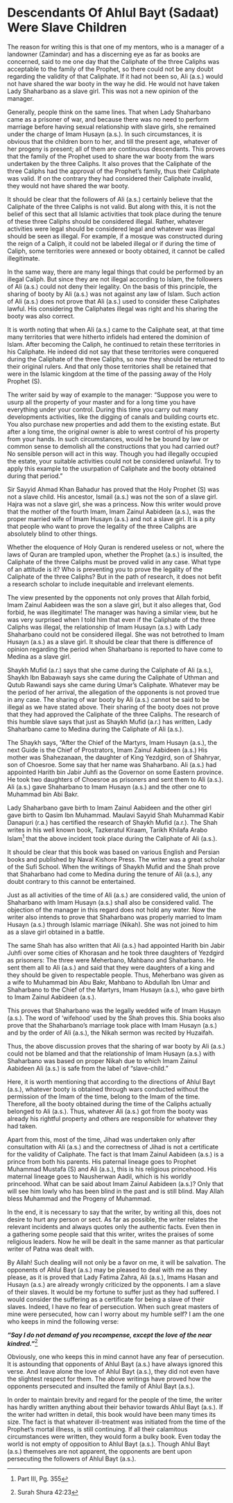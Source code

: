 Descendants Of Ahlul Bayt (Sadaat) Were Slave Children
======================================================

The reason for writing this is that one of my mentors, who is a manager
of a landowner (Zamindar) and has a discerning eye as far as books are
concerned, said to me one day that the Caliphate of the three Caliphs
was acceptable to the family of the Prophet, so there could not be any
doubt regarding the validity of that Caliphate. If it had not been so,
Ali (a.s.) would not have shared the war booty in the way he did. He
would not have taken Lady Shaharbano as a slave girl. This was not a new
opinion of the manager.

Generally, people think on the same lines. That when Lady Shaharbano
came as a prisoner of war, and because there was no need to perform
marriage before having sexual relationship with slave girls, she
remained under the charge of Imam Husayn (a.s.). In such circumstances,
it is obvious that the children born to her, and till the present age,
whatever of her progeny is present; all of them are continuous
descendants. This proves that the family of the Prophet used to share
the war booty from the wars undertaken by the three Caliphs. It also
proves that the Caliphate of the three Caliphs had the approval of the
Prophet’s family, thus their Caliphate was valid. If on the contrary
they had considered their Caliphate invalid, they would not have shared
the war booty.

It should be clear that the followers of Ali (a.s.) certainly believe
that the Caliphate of the three Caliphs is not valid. But along with
this, it is not the belief of this sect that all Islamic activities that
took place during the tenure of these three Caliphs should be considered
illegal. Rather, whatever activities were legal should be considered
legal and whatever was illegal should be seen as illegal. For example,
if a mosque was constructed during the reign of a Caliph, it could not
be labeled illegal or if during the time of Caliph, some territories
were annexed or booty obtained, it cannot be called illegitimate.

In the same way, there are many legal things that could be performed by
an illegal Caliph. But since they are not illegal according to Islam,
the followers of Ali (a.s.) could not deny their legality. On the basis
of this principle, the sharing of booty by Ali (a.s.) was not against
any law of Islam. Such action of Ali (a.s.) does not prove that Ali
(a.s.) used to consider these Caliphates lawful. His considering the
Caliphates illegal was right and his sharing the booty was also correct.

It is worth noting that when Ali (a.s.) came to the Caliphate seat, at
that time many territories that were hitherto infidels had entered the
dominion of Islam. After becoming the Caliph, he continued to retain
these territories in his Caliphate. He indeed did not say that these
territories were conquered during the Caliphate of the three Caliphs, so
now they should be returned to their original rulers. And that only
those territories shall be retained that were in the Islamic kingdom at
the time of the passing away of the Holy Prophet (S).

The writer said by way of example to the manager: “Suppose you were to
usurp all the property of your master and for a long time you have
everything under your control. During this time you carry out many
developments activities, like the digging of canals and building courts
etc. You also purchase new properties and add them to the existing
estate. But after a long time, the original owner is able to wrest
control of his property from your hands. In such circumstances, would he
be bound by law or common sense to demolish all the constructions that
you had carried out? No sensible person will act in this way. Though you
had illegally occupied the estate, your suitable activities could not be
considered unlawful. Try to apply this example to the usurpation of
Caliphate and the booty obtained during that period.”

Sir Sayyid Ahmad Khan Bahadur has proved that the Holy Prophet (S) was
not a slave child. His ancestor, Ismail (a.s.) was not the son of a
slave girl. Hajra was not a slave girl, she was a princess. Now this
writer would prove that the mother of the fourth Imam, Imam Zainul
Aabideen (a.s.), was the proper married wife of Imam Husayn (a.s.) and
not a slave girl. It is a pity that people who want to prove the
legality of the three Caliphs are absolutely blind to other things.

Whether the eloquence of Holy Quran is rendered useless or not, where
the laws of Quran are trampled upon, whether the Prophet (a.s.) is
insulted, the Caliphate of the three Caliphs must be proved valid in any
case. What type of an attitude is it? Who is preventing you to prove the
legality of the Caliphate of the three Caliphs? But in the path of
research, it does not befit a research scholar to include inequitable
and irrelevant elements.

The view presented by the opponents not only proves that Allah forbid,
Imam Zainul Aabideen was the son a slave girl, but it also alleges that,
God forbid, he was illegitimate! The manager was having a similar view,
but he was very surprised when I told him that even if the Caliphate of
the three Caliphs was illegal, the relationship of Imam Husayn (a.s.)
with Lady Shaharbano could not be considered illegal. She was not
betrothed to Imam Husayn (a.s.) as a slave girl. It should be clear that
there is difference of opinion regarding the period when Shaharbano is
reported to have come to Medina as a slave girl.

Shaykh Mufid (a.r.) says that she came during the Caliphate of Ali
(a.s.), Shaykh Ibn Babawayh says she came during the Caliphate of Uthman
and Qutub Rawandi says she came during Umar’s Caliphate. Whatever may be
the period of her arrival, the allegation of the opponents is not proved
true in any case. The sharing of war booty by Ali (a.s.) cannot be said
to be illegal as we have stated above. Their sharing of the booty does
not prove that they had approved the Caliphate of the three Caliphs. The
research of this humble slave says that just as Shaykh Mufid (a.r.) has
written, Lady Shaharbano came to Medina during the Caliphate of Ali
(a.s.).

The Shaykh says, “After the Chief of the Martyrs, Imam Husayn (a.s.),
the next Guide is the Chief of Prostrators, Imam Zainul Aabideen (a.s.)
His mother was Shahezanaan, the daughter of King Yezdgird, son of
Shahryar, son of Choesroe. Some say that her name was Shaharbano. Ali
(a.s.) had appointed Harith bin Jabir Juhfi as the Governor on some
Eastern province. He took two daughters of Choesroe as prisoners and
sent them to Ali (a.s.). Ali (a.s.) gave Shaharbano to Imam Husayn
(a.s.) and the other one to Muhammad bin Abi Bakr.

Lady Shaharbano gave birth to Imam Zainul Aabideen and the other girl
gave birth to Qasim Ibn Muhammad. Maulavi Sayyid Shah Muhammad Kabir
Danapuri (r.a.) has certified the research of Shaykh Mufid (a.r.). The
Shah writes in his well known book, Tazkeratul Kiraam, Tarikh Khilafa
Arabo Islam[^1] that the above incident took place during the Caliphate
of Ali (a.s.).

It should be clear that this book was based on various English and
Persian books and published by Naval Kishore Press. The writer was a
great scholar of the Sufi School. When the writings of Shaykh Mufid and
the Shah prove that Shaharbano had come to Medina during the tenure of
Ali (a.s.), any doubt contrary to this cannot be entertained.

Just as all activities of the time of Ali (a.s.) are considered valid,
the union of Shaharbano with Imam Husayn (a.s.) shall also be considered
valid. The objection of the manager in this regard does not hold any
water. Now the writer also intends to prove that Shaharbano was properly
married to Imam Husayn (a.s.) through Islamic marriage (Nikah). She was
not joined to him as a slave girl obtained in a battle.

The same Shah has also written that Ali (a.s.) had appointed Harith bin
Jabir Juhfi over some cities of Khorasan and he took three daughters of
Yezdgird as prisoners: The three were Meherbano, Mahbano and Shaharbano.
He sent them all to Ali (a.s.) and said that they were daughters of a
king and they should be given to respectable people. Thus, Meherbano was
given as a wife to Muhammad bin Abu Bakr, Mahbano to Abdullah Ibn Umar
and Shaharbano to the Chief of the Martyrs, Imam Husayn (a.s.), who gave
birth to Imam Zainul Aabideen (a.s.).

This proves that Shaharbano was the legally wedded wife of Imam Husayn
(a.s.). The word of ‘wifehood’ used by the Shah proves this. Shia books
also prove that the Shaharbano’s marriage took place with Imam Husayn
(a.s.) and by the order of Ali (a.s.), the Nikah sermon was recited by
Huzaifah.

Thus, the above discussion proves that the sharing of war booty by Ali
(a.s.) could not be blamed and that the relationship of Imam Husayn
(a.s.) with Shaharbano was based on proper Nikah due to which Imam
Zainul Aabideen Ali (a.s.) is safe from the label of “slave-child.”

Here, it is worth mentioning that according to the directions of Ahlul
Bayt (a.s.), whatever booty is obtained through wars conducted without
the permission of the Imam of the time, belong to the Imam of the time.
Therefore, all the booty obtained during the time of the Caliphs
actually belonged to Ali (a.s.). Thus, whatever Ali (a.s.) got from the
booty was already his rightful property and others are responsible for
whatever they had taken.

Apart from this, most of the time, Jihad was undertaken only after
consultation with Ali (a.s.) and the correctness of Jihad is not a
certificate for the validity of Caliphate. The fact is that Imam Zainul
Aabideen (a.s.) is a prince from both his parents. His paternal lineage
goes to Prophet Muhammad Mustafa (S) and Ali (a.s.), this is his
religious princehood. His maternal lineage goes to Nausherwan Aadil,
which is his worldly princehood. What can be said about Imam Zainul
Aabideen (a.s.)? Only that will see him lowly who has been blind in the
past and is still blind. May Allah bless Muhammad and the Progeny of
Muhammad.

In the end, it is necessary to say that the writer, by writing all this,
does not desire to hurt any person or sect. As far as possible, the
writer relates the relevant incidents and always quotes only the
authentic facts. Even then in a gathering some people said that this
writer, writes the praises of some religious leaders. Now he will be
dealt in the same manner as that particular writer of Patna was dealt
with.

By Allah! Such dealing will not only be a favor on me, it will be
salvation. The opponents of Ahlul Bayt (a.s.) may be pleased to deal
with me as they please, as it is proved that Lady Fatima Zahra, Ali
(a.s.), Imams Hasan and Husayn (a.s.) are already wrongly criticized by
the opponents. I am a slave of their slaves. It would be my fortune to
suffer just as they had suffered. I would consider the suffering as a
certificate for being a slave of their slaves. Indeed, I have no fear of
persecution. When such great masters of mine were persecuted, how can I
worry about my humble self? I am the one who keeps in mind the following
verse:

***“Say I do not demand of you recompense, except the love of the near
kindred.”***[^2]

Obviously, one who keeps this in mind cannot have any fear of
persecution. It is astounding that opponents of Ahlul Bayt (a.s.) have
always ignored this verse. And leave alone the love of Ahlul Bayt
(a.s.), they did not even have the slightest respect for them. The above
writings have proved how the opponents persecuted and insulted the
family of Ahlul Bayt (a.s.).

In order to maintain brevity and regard for the people of the time, the
writer has hardly written anything about their behavior towards Ahlul
Bayt (a.s.). If the writer had written in detail, this book would have
been many times its size. The fact is that whatever ill-treatment was
initiated from the time of the Prophet’s mortal illness, is still
continuing. If all their calamitous circumstances were written, they
would form a bulky book. Even today the world is not empty of opposition
to Ahlul Bayt (a.s.). Though Ahlul Bayt (a.s.) themselves are not
apparent, the opponents are bent upon persecuting the followers of Ahlul
Bayt (a.s.).

[^1]: Part III, Pg. 355

[^2]: Surah Shura 42:23



